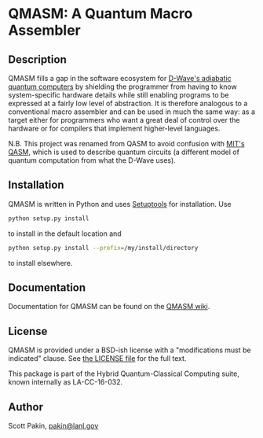 QMASM: A Quantum Macro Assembler
================================

Description
-----------

QMASM fills a gap in the software ecosystem for [D-Wave's adiabatic quantum computers](http://www.dwavesys.com/) by shielding the programmer from having to know system-specific hardware details while still enabling programs to be expressed at a fairly low level of abstraction.  It is therefore analogous to a conventional macro assembler and can be used in much the same way: as a target either for programmers who want a great deal of control over the hardware or for compilers that implement higher-level languages.

N.B. This project was renamed from QASM to avoid confusion with [MIT's QASM](http://www.media.mit.edu/quanta/quanta-web/projects/qasm-tools/), which is used to describe quantum circuits (a different model of quantum computation from what the D-Wave uses).

Installation
------------

QMASM is written in Python and uses [Setuptools](https://pythonhosted.org/an_example_pypi_project/setuptools.html) for installation.  Use
```bash
python setup.py install
```
to install in the default location and
```bash
python setup.py install --prefix=/my/install/directory
```
to install elsewhere.

Documentation
-------------

Documentation for QMASM can be found on the [QMASM wiki](https://github.com/losalamos/qmasm/wiki).

License
-------

QMASM is provided under a BSD-ish license with a "modifications must be indicated" clause.  See [the LICENSE file](http://github.com/losalamos/qmasm/blob/master/LICENSE.md) for the full text.

This package is part of the Hybrid Quantum-Classical Computing suite, known internally as LA-CC-16-032.

Author
------

Scott Pakin, <pakin@lanl.gov>
